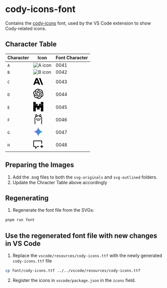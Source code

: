 # cody-icons-font

Contains the [cody-icons](font) font, used by the VS Code extension to show Cody-related icons.

## Character Table

| Character | Icon                           | Font Character |
| --------- | ------------------------------ | -------------- |
| `A`       | ![A icon](svg-originals/A.svg) | 0041           |
| `B`       | ![B icon](svg-originals/B.svg) | 0042           |
| `C`       | ![C icon](svg-originals/C.svg) | 0043           |
| `D`       | ![D icon](svg-originals/D.svg) | 0044           |
| `E`       | ![E icon](svg-originals/E.svg) | 0045           |
| `F`       | ![F icon](svg-originals/F.svg) | 0046           |
| `G`       | ![G icon](svg-originals/G.svg) | 0047           |
| `H`       | ![H icon](svg-originals/H.svg) | 0048           |

## Preparing the Images

1. Add the .svg files to both the `svg-originals` and `svg-outlined` folders.
2. Update the Chracter Table above accordingly

## Regenerating

1. Regenerate the font file from the SVGs:

```sh
pnpm run font
```

## Use the regenerated font file with new changes in VS Code

1. Replace the `vscode/resources/cody-icons.ttf` with the newly generated `cody-icons.ttf` file

```sh
cp font/cody-icons.ttf ../../vscode/resources/cody-icons.ttf
```

2. Register the icons in `vscode/package.json` in the `icons` field.
